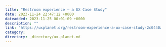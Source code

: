```yaml
---
title: "Restroom experience — a UX Case Study"
date: 2023-11-24 22:47:12 +0000
dateadded: 2023-11-25 00:01:09 +0000
description: ""
link: "https://uxplanet.org/restroom-experience-a-ux-case-study-2c0440ab2ade?source=rss----819cc2aaeee0---4"
category:
directory: _directory/ux-planet.md
---
```

